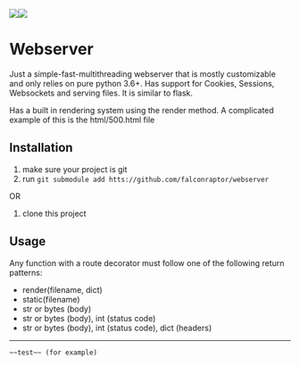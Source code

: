 ![](https://github.com/falconraptor/webserver/workflows/Lint%20and%20Text/badge.svg?branch=master)![](https://github.com/falconraptor/webserver/workflows/Lint%20and%20Text/badge.svg?branch=dev)

# Webserver

Just a simple-fast-multithreading webserver that is mostly customizable and only relies on pure python 3.6+.
Has support for Cookies, Sessions, Websockets and serving files. It is similar to flask.

Has a built in rendering system using the render method. A complicated example of this is the html/500.html file

## Installation

1. make sure your project is git
2. run `git submodule add htts://github.com/falconraptor/webserver`

OR
1. clone this project 

## Usage

Any function with a route decorator must follow one of the following return patterns:
- render(filename, dict)
- static(filename)
- str or bytes (body)
- str or bytes (body), int (status code)
- str or bytes (body), int (status code), dict (headers)

---
`~~test~~ (for example)`
